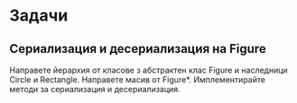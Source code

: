 # Задачи
## Сериализация и десериализация на Figure
Направете йерархия от класове з абстрактен клас Figure и наследници Circle и Rectangle. Направете масив от Figure*. Имплементирайте методи за сериализация и десериализация.
